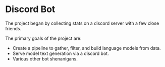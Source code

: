 # Discord Bot

The project began by collecting stats on a discord server with a few close friends.

The primary goals of the project are:
* Create a pipeline to gather, filter, and build language models from data.
* Serve model text generation via a discord bot.
* Various other bot shenanigans.